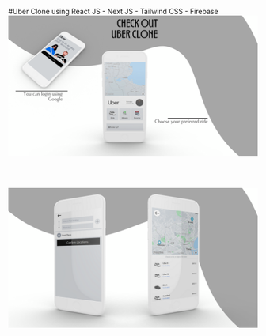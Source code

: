 #Uber Clone using React JS - Next JS - Tailwind CSS - Firebase
<br/>
![alt text](https://github.com/MustaphaGHA/uber-clone-tmwy/blob/main/1.png?raw=true)

<br/>
<br/>

![alt text](https://github.com/MustaphaGHA/uber-clone-tmwy/blob/main/2.png?raw=true)
